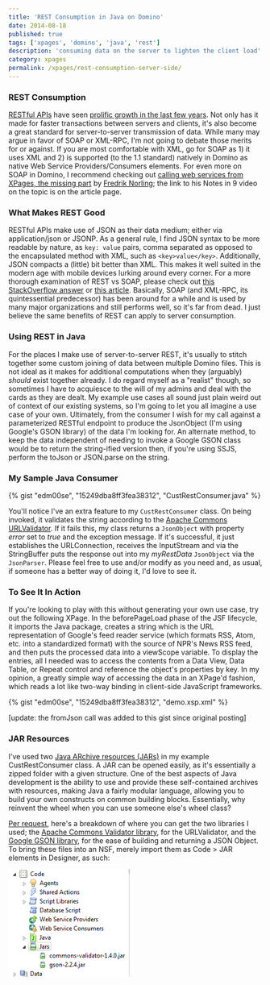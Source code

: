 ```yaml
---
title: 'REST Consumption in Java on Domino'
date: 2014-08-18
published: true
tags: ['xpages', 'domino', 'java', 'rest']
description: 'consuming data on the server to lighten the client load'
category: xpages
permalink: /xpages/rest-consumption-server-side/
---
```


### REST Consumption

[RESTful APIs](https://en.wikipedia.org/wiki/Representational_state_transfer) have seen [prolific growth in the last few years](https://www.dinochiesa.net/?p=259). Not only has it made for faster transactions between servers and clients, it's also become a great standard for server-to-server transmission of data. While many may argue in favor of SOAP or XML-RPC, I'm not going to debate those merits for or against. If you are most comfortable with XML, go for SOAP as 1) it uses XML and 2) is supported (to the 1.1 standard) natively in Domino as native Web Service Providers/Consumers elements. For even more on SOAP in Domino, I recommend checking out [calling web services from XPages, the missing part](https://www.xpagedeveloper.com/2014/calling-web-services-from-xpages) by [Fredrik Norling](https://twitter.com/XPageDeveloper); the link to his Notes in 9 video on the topic is on the article page.

### What Makes REST Good

RESTful APIs make use of JSON as their data medium; either via application/json or JSONP. As a general rule, I find JSON syntax to be more readable by nature, as `key: value` pairs, comma separated as opposed to the encapsulated method with XML, such as `<key>value</key>`. Additionally, JSON compacts a (little) bit better than XML. This makes it well suited in the modern age with mobile devices lurking around every corner. For a more thorough examination of REST vs SOAP, please check out [this StackOverflow answer](https://stackoverflow.com/questions/3285704/should-a-netflix-or-twitter-style-web-service-use-rest-or-soap/3285790#3285790) or [this article](https://spf13.com/post/soap-vs-rest). Basically, SOAP (and XML-RPC, its quintessential predecessor) has been around for a while and is used by many major organizations and still performs well, so it's far from dead. I just believe the same benefits of REST can apply to server consumption.

### Using REST in Java

For the places I make use of server-to-server REST, it's usually to stitch together some custom joining of data between multiple Domino files. This is not ideal as it makes for additional computations when they (arguably) _should_ exist together already. I do regard myself as a "realist" though, so sometimes I have to acquiesce to the will of my admins and deal with the cards as they are dealt. My example use cases all sound just plain weird out of context of our existing systems, so I'm going to let you all imagine a use case of your own. Ultimately, from the consumer I wish for my call against a parameterized RESTful endpoint to produce the JsonObject (I'm using Google's GSON library) of the data I'm looking for. An alternate method, to keep the data independent of needing to invoke a Google GSON class would be to return the string-ified version then, if you're using SSJS, perform the toJson or JSON.parse on the string.

### My Sample Java Consumer

{% gist "edm00se", "15249dba8ff3fea38312", "CustRestConsumer.java" %}

You'll notice I've an extra feature to my `CustRestConsumer` class. On being invoked, it validates the string according to the [Apache Commons URLValidator](https://commons.apache.org/proper/commons-validator/apidocs/org/apache/commons/validator/UrlValidator.html). If it fails this, my class returns a `JsonObject` with property _error_ set to _true_ and the exception message. If it's successful, it just establishes the URLConnection, receives the InputStream and via the StringBuffer puts the response out into my _myRestData_ `JsonObject` via the `JsonParser`. Please feel free to use and/or modify as you need and, as usual, if someone has a better way of doing it, I'd love to see it.

### To See It In Action

If you're looking to play with this without generating your own use case, try out the following XPage. In the beforePageLoad phase of the JSF lifecycle, it imports the Java package, creates a string which is the URL representation of Google's feed reader service (which formats RSS, Atom, etc. into a standardized format) with the source of NPR's News RSS feed, and then puts the processed data into a viewScope variable. To display the entries, all I needed was to access the contents from a Data View, Data Table, or Repeat control and reference the object's properties by key. In my opinion, a greatly simple way of accessing the data in an XPage'd fashion, which reads a lot like two-way binding in client-side JavaScript frameworks.

{% gist "edm00se", "15249dba8ff3fea38312", "demo.xsp.xml" %}

[update: the fromJson call was added to this gist since original posting]

### JAR Resources

I've used two [Java ARchive resources (JARs)](<https://en.wikipedia.org/wiki/JAR_(file_format)>) in my example CustRestConsumer class. A JAR can be opened easily, as it's essentially a zipped folder with a given structure. One of the best aspects of Java development is the ability to use and provide these self-contained archives with resources, making Java a fairly modular language, allowing you to build your own constructs on common building blocks. Essentially, why reinvent the wheel when you can use someone else's wheel class?

[Per request](https://twitter.com/XPageDeveloper/status/501728122828374017), here's a breakdown of where you can get the two libraries I used; the [Apache Commons Validator library](https://commons.apache.org/proper/commons-validator/), for the URLValidator, and the [Google GSON library](https://code.google.com/p/google-gson/), for the ease of building and returning a JSON Object. To bring these files into an NSF, merely import them as Code > JAR elements in Designer, as such:

![JARs are imported as NSF resources](./images/AddJarsToNSF.png)
